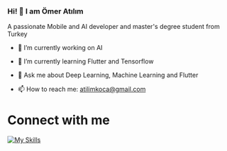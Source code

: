 ### Hi! 👋 I am Ömer Atılım

A passionate Mobile and AI developer and master's degree student from Turkey

- 🔭 I’m currently working on AI 

- 🌱 I’m currently learning Flutter and Tensorflow

- 💬 Ask me about Deep Learning, Machine Learning and Flutter

- 📫 How to reach me: atilimkoca@gmail.com

# Connect with me 
[![My Skills](https://skillicons.dev/icons?i=linkedin,discord)](https://www.linkedin.com/in/omer-atilim-koca/,discordapp.com/users/0475)
<!--
**atilimkoca/atilimkoca** is a ✨ _special_ ✨ repository because its `README.md` (this file) appears on your GitHub profile.

Here are some ideas to get you started:

- 🔭 I’m currently working on ...
- 🌱 I’m currently learning ...
- 👯 I’m looking to collaborate on ...
- 🤔 I’m looking for help with ...
- 💬 Ask me about ...
- 📫 How to reach me: ...
- 😄 Pronouns: ...
- ⚡ Fun fact: ...
-->
